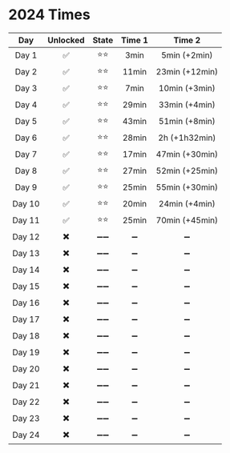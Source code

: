 # 2024 Times

|  Day  | Unlocked | State | Time 1 |     Time 2     |
| :----: | :------: | :---: | :----: | :------------: |
| Day 1 |    ✅    | ⭐⭐ |  3min  |  5min (+2min)  |
| Day 2 |    ✅    | ⭐⭐ | 11min | 23min (+12min) |
| Day 3 |    ✅    | ⭐⭐ |  7min  | 10min (+3min) |
| Day 4 |    ✅    | ⭐⭐ | 29min | 33min (+4min) |
| Day 5 |    ✅    | ⭐⭐ | 43min | 51min (+8min) |
| Day 6 |    ✅    | ⭐⭐ | 28min | 2h (+1h32min) |
| Day 7 |    ✅    | ⭐⭐ | 17min | 47min (+30min) |
| Day 8 |    ✅    | ⭐⭐ | 27min | 52min (+25min) |
| Day 9 |    ✅    | ⭐⭐ | 25min | 55min (+30min) |
| Day 10 |    ✅    | ⭐⭐ | 20min |  24min (+4min)  |
| Day 11 |    ✅    | ⭐⭐ |   25min   | 70min (+45min) |
| Day 12 |   ✖️   | ➖➖ |   ➖   |       ➖       |
| Day 13 |   ✖️   | ➖➖ |   ➖   |       ➖       |
| Day 14 |   ✖️   | ➖➖ |   ➖   |       ➖       |
| Day 15 |   ✖️   | ➖➖ |   ➖   |       ➖       |
| Day 16 |   ✖️   | ➖➖ |   ➖   |       ➖       |
| Day 17 |   ✖️   | ➖➖ |   ➖   |       ➖       |
| Day 18 |   ✖️   | ➖➖ |   ➖   |       ➖       |
| Day 19 |   ✖️   | ➖➖ |   ➖   |       ➖       |
| Day 20 |   ✖️   | ➖➖ |   ➖   |       ➖       |
| Day 21 |   ✖️   | ➖➖ |   ➖   |       ➖       |
| Day 22 |   ✖️   | ➖➖ |   ➖   |       ➖       |
| Day 23 |   ✖️   | ➖➖ |   ➖   |       ➖       |
| Day 24 |   ✖️   | ➖➖ |   ➖   |       ➖       |
